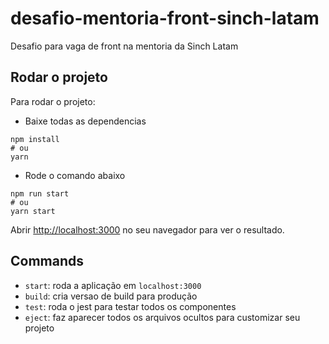 # desafio-mentoria-front-sinch-latam
Desafio para vaga de front na mentoria da Sinch Latam
## Rodar o projeto

Para rodar o projeto:

- Baixe todas as dependencias

```
npm install
# ou
yarn
```

- Rode o comando abaixo

```
npm run start
# ou
yarn start
```


Abrir [http://localhost:3000](http://localhost:3000) no seu navegador para ver o resultado.

## Commands

- `start`: roda a aplicação em `localhost:3000`
- `build`: cria versao de build para produção
- `test`: roda o jest para testar todos os componentes
- `eject`: faz aparecer todos os arquivos ocultos para customizar seu projeto
